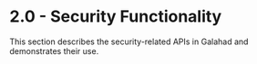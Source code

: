 # 2.0 - Security Functionality

This section describes the security-related APIs in Galahad and demonstrates their use.
